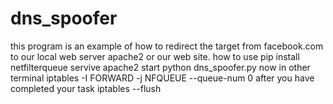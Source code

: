 # dns_spoofer
this program is an example of how to redirect the target from facebook.com to our local web server apache2 or our web site.
how to use 
pip install netfilterqueue
servive apache2 start 
python dns_spoofer.py
now in other terminal 
iptables -I FORWARD -j NFQUEUE --queue-num 0
after you have completed your task 
iptables --flush

